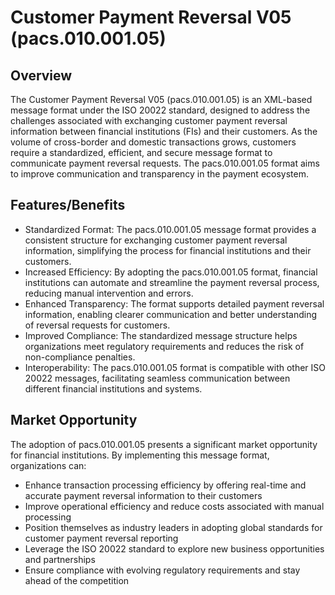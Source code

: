 # Customer Payment Reversal V05 (pacs.010.001.05)

## Overview

The Customer Payment Reversal V05 (pacs.010.001.05) is an XML-based message format under the ISO 20022 standard, designed to address the challenges associated with exchanging customer payment reversal information between financial institutions (FIs) and their customers. As the volume of cross-border and domestic transactions grows, customers require a standardized, efficient, and secure message format to communicate payment reversal requests. The pacs.010.001.05 format aims to improve communication and transparency in the payment ecosystem.

## Features/Benefits

- Standardized Format: The pacs.010.001.05 message format provides a consistent structure for exchanging customer payment reversal information, simplifying the process for financial institutions and their customers.
- Increased Efficiency: By adopting the pacs.010.001.05 format, financial institutions can automate and streamline the payment reversal process, reducing manual intervention and errors.
- Enhanced Transparency: The format supports detailed payment reversal information, enabling clearer communication and better understanding of reversal requests for customers.
- Improved Compliance: The standardized message structure helps organizations meet regulatory requirements and reduces the risk of non-compliance penalties.
- Interoperability: The pacs.010.001.05 format is compatible with other ISO 20022 messages, facilitating seamless communication between different financial institutions and systems.

## Market Opportunity

The adoption of pacs.010.001.05 presents a significant market opportunity for financial institutions. By implementing this message format, organizations can:

- Enhance transaction processing efficiency by offering real-time and accurate payment reversal information to their customers
- Improve operational efficiency and reduce costs associated with manual processing
- Position themselves as industry leaders in adopting global standards for customer payment reversal reporting
- Leverage the ISO 20022 standard to explore new business opportunities and partnerships
- Ensure compliance with evolving regulatory requirements and stay ahead of the competition

